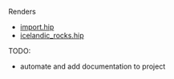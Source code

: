 Renders
* [import.hip](https://youtu.be/OA7vbOsYwQE)
* [icelandic_rocks.hip](https://www.artstation.com/artwork/QXbndd)

TODO:
* automate and add documentation to project